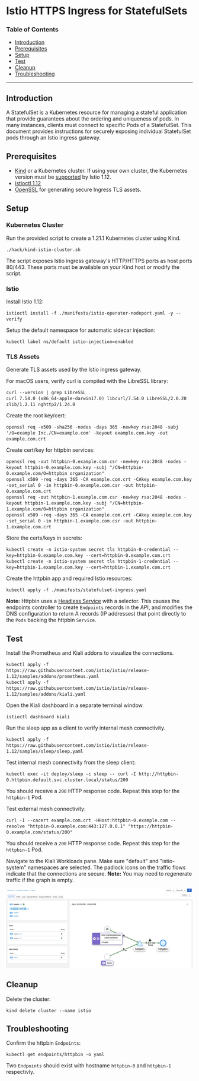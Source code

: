 # Istio HTTPS Ingress for StatefulSets

### Table of Contents

- [Introduction](#introduction)
- [Prerequisites](#prerequisites)
- [Setup](#setup)
- [Test](#test)
- [Cleanup](#cleanup)
- [Troubleshooting](#troubleshooting)

---

## Introduction

A StatefulSet is a Kubernetes resource for managing a stateful application that provide guarantees about the ordering
and uniqueness of pods. In many instances, clients must connect to specific Pods of a StatefulSet. This document
provides instructions for securely exposing individual StatefulSet pods through an Istio ingress gateway.

## Prerequisites

- [Kind][1] or a Kubernetes cluster. If using your own cluster, the Kubernetes version must be [supported][2] by
Istio 1.12.
- [istioctl 1.12][3]
- [OpenSSL][4] for generating secure Ingress TLS assets.
## Setup

### Kubernetes Cluster

Run the provided script to create a 1.21.1 Kubernetes cluster using Kind.
```
./hack/kind-istio-cluster.sh
```
The script exposes Istio ingress gateway's HTTP/HTTPS ports as host ports 80/443. These ports must be available on your
Kind host or modify the script.

### Istio
Install Istio 1.12:
```
istioctl install -f ./manifests/istio-operator-nodeport.yaml -y --verify
```

Setup the default namespace for automatic sidecar injection:
```
kubectl label ns/default istio-injection=enabled
```

### TLS Assets

Generate TLS assets used by the Istio ingress gateway.

For macOS users, verify curl is compiled with the LibreSSL library:
```
curl --version | grep LibreSSL
curl 7.54.0 (x86_64-apple-darwin17.0) libcurl/7.54.0 LibreSSL/2.0.20 zlib/1.2.11 nghttp2/1.24.0
```

Create the root key/cert:
```
openssl req -x509 -sha256 -nodes -days 365 -newkey rsa:2048 -subj '/O=example Inc./CN=example.com' -keyout example.com.key -out example.com.crt
```

Create cert/key for httpbin services:
```
openssl req -out httpbin-0.example.com.csr -newkey rsa:2048 -nodes -keyout httpbin-0.example.com.key -subj "/CN=httpbin-0.example.com/O=httpbin organization"
openssl x509 -req -days 365 -CA example.com.crt -CAkey example.com.key -set_serial 0 -in httpbin-0.example.com.csr -out httpbin-0.example.com.crt
openssl req -out httpbin-1.example.com.csr -newkey rsa:2048 -nodes -keyout httpbin-1.example.com.key -subj "/CN=httpbin-1.example.com/O=httpbin organization"
openssl x509 -req -days 365 -CA example.com.crt -CAkey example.com.key -set_serial 0 -in httpbin-1.example.com.csr -out httpbin-1.example.com.crt
```

Store the certs/keys in secrets:
```
kubectl create -n istio-system secret tls httpbin-0-credential --key=httpbin-0.example.com.key --cert=httpbin-0.example.com.crt
kubectl create -n istio-system secret tls httpbin-1-credential --key=httpbin-1.example.com.key --cert=httpbin-1.example.com.crt
```

Create the httpbin app and required Istio resources:
```
kubectl apply -f ./manifests/statefulset-ingress.yaml
```
__Note:__ Httpbin uses a [Headless Service][5] with a selector. This causes the endpoints controller to create
`Endpoints` records in the API, and modifies the DNS configuration to return A records (IP addresses) that point
directly to the `Pods` backing the httpbin `Service`.

## Test

Install the Prometheus and Kiali addons to visualize the connections.
```
kubectl apply -f https://raw.githubusercontent.com/istio/istio/release-1.12/samples/addons/prometheus.yaml
kubectl apply -f https://raw.githubusercontent.com/istio/istio/release-1.12/samples/addons/kiali.yaml
```

Open the Kiali dashboard in a separate terminal window.
```
istioctl dashboard kiali
```

Run the sleep app as a client to verify internal mesh connectivity.
```
kubectl apply -f https://raw.githubusercontent.com/istio/istio/release-1.12/samples/sleep/sleep.yaml
```

Test internal mesh connectivity from the sleep client:
```
kubectl exec -it deploy/sleep -c sleep -- curl -I http://httpbin-0.httpbin.default.svc.cluster.local/status/200
```
You should receive a `200` HTTP response code. Repeat this step for the `httpbin-1` Pod.

Test external mesh connectivity:
```
curl -I --cacert example.com.crt -HHost:httpbin-0.example.com --resolve "httpbin-0.example.com:443:127.0.0.1" "https://httpbin-0.example.com/status/200"
```
You should receive a `200` HTTP response code. Repeat this step for the `httpbin-1` Pod.

Navigate to the Kiali Workloads pane. Make sure "default" and "istio-system" namespaces are selected.
The padlock icons on the traffic flows indicate that the connections are secure.
__Note:__ You may need to regenerate traffic if the graph is empty.

![Screenshot](./images/kiali.png)

## Cleanup

Delete the cluster:
```
kind delete cluster --name istio
```

## Troubleshooting

Confirm the httpbin `Endpoints`:
```
kubectl get endpoints/httpbin -o yaml
```
Two `Endpoints` should exist with hostname `httpbin-0` and `httpbin-1` respectivly.

[1]: https://kind.sigs.k8s.io/
[2]: https://istio.io/latest/docs/releases/supported-releases/#support-status-of-istio-releases
[3]: https://istio.io/latest/docs/setup/getting-started/#download
[4]: https://www.openssl.org/
[5]: https://gist.githubusercontent.com/danehans/8592d18ab03b08b2973dfa81acf9a0cd/raw/49058fa9ac29efc2c1273fed4a4140264a84e72b/kind-istio-cluster.sh
[6]: https://gist.githubusercontent.com/danehans/8592d18ab03b08b2973dfa81acf9a0cd/raw/ed9b1a00627817b27483e5951bd34e8261edc2a6/istio_operator.yaml
[7]: https://kubernetes.io/docs/concepts/services-networking/service/#headless-services
